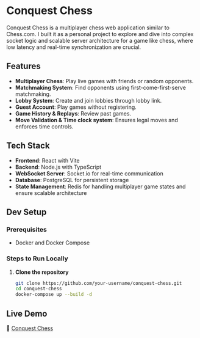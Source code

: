# Conquest Chess

Conquest Chess is a multiplayer chess web application similar to Chess.com. I built it as a personal project to explore and dive into complex socket logic and scalable server architecture for a game like chess, where low latency and real-time synchronization are crucial.

## Features
- **Multiplayer Chess**: Play live games with friends or random opponents.
- **Matchmaking System**: Find opponents using first-come-first-serve matchmaking.
- **Lobby System**: Create and join lobbies through lobby link.
- **Guest Account**: Play games without registering.
- **Game History & Replays**: Review past games.
- **Move Validation & Time clock system**: Ensures legal moves and enforces time controls.


## Tech Stack
- **Frontend**: React with Vite
- **Backend**: Node.js with TypeScript
- **WebSocket Server**: Socket.io for real-time communication
- **Database**: PostgreSQL for persistent storage
- **State Management**: Redis for handling multiplayer game states and ensure scalable architecture

## Dev Setup  

### Prerequisites  
- Docker and Docker Compose

### Steps to Run Locally  

1. **Clone the repository**  
   ```sh
   git clone https://github.com/your-username/conquest-chess.git
   cd conquest-chess
   docker-compose up --build -d
    ```

## Live Demo  

🔗 [Conquest Chess](https://conquestchess.fun) 
